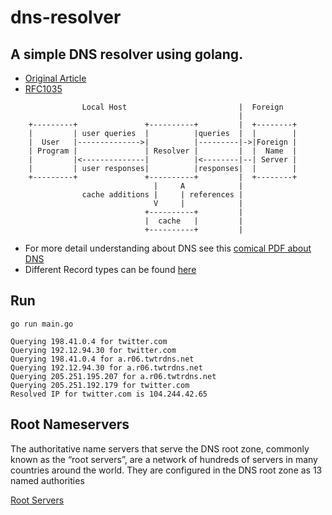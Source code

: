 # dns-resolver

## A simple DNS resolver using golang.

 - [Original Article](https://implement-dns.wizardzines.com/book/exercises.html)
 - [RFC1035](https://www.ietf.org/rfc/rfc1035.txt)

```
                Local Host                         |  Foreign
                                                   |
    +---------+               +----------+         |  +--------+
    |         | user queries  |          |queries  |  |        |
    |  User   |-------------->|          |---------|->|Foreign |
    | Program |               | Resolver |         |  |  Name  |
    |         |<--------------|          |<--------|--| Server |
    |         | user responses|          |responses|  |        |
    +---------+               +----------+         |  +--------+
                                |     A            |
                cache additions |     | references |
                                V     |            |
                              +----------+         |
                              |  cache   |         |
                              +----------+         |

```
 - For more detail understanding about DNS see this [comical PDF about DNS](https://firstvds.ru/habrahabr/evans_6.pdf)
 - Different Record types can be found [here](record-types.md)
## Run

```shell
go run main.go

Querying 198.41.0.4 for twitter.com
Querying 192.12.94.30 for twitter.com
Querying 198.41.0.4 for a.r06.twtrdns.net
Querying 192.12.94.30 for a.r06.twtrdns.net
Querying 205.251.195.207 for a.r06.twtrdns.net
Querying 205.251.192.179 for twitter.com
Resolved IP for twitter.com is 104.244.42.65
```

## Root Nameservers

The authoritative name servers that serve the DNS root zone, commonly known as the “root servers”, are a network of hundreds of servers in many countries around the world. They are configured in the DNS root zone as 13 named authorities

[Root Servers](https://www.iana.org/domains/root/servers)
